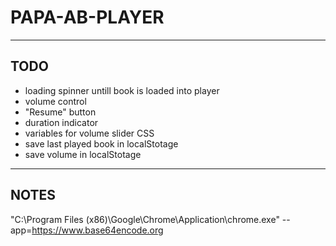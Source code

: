 # PAPA-AB-PLAYER
***

## TODO

- loading spinner untill book is loaded into player
- volume control
- "Resume" button
- duration indicator
- variables for volume slider CSS
- save last played book in localStotage
- save volume in localStotage

***

## NOTES

"C:\Program Files (x86)\Google\Chrome\Application\chrome.exe" --app=https://www.base64encode.org

